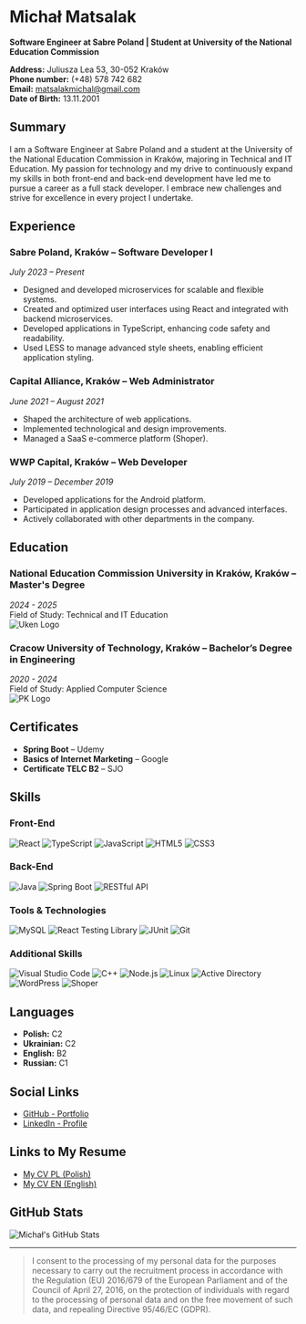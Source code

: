 # Michał Matsalak

**Software Engineer at Sabre Poland | Student at University of the National Education Commission**

**Address:** Juliusza Lea 53, 30-052 Kraków  
**Phone number:** (+48) 578 742 682  
**Email:** [matsalakmichal@gmail.com](mailto:matsalakmichal@gmail.com)  
**Date of Birth:** 13.11.2001  

## Summary

I am a Software Engineer at Sabre Poland and a student at the University of the National Education Commission in Kraków, majoring in Technical and IT Education. My passion for technology and my drive to continuously expand my skills in both front-end and back-end development have led me to pursue a career as a full stack developer. I embrace new challenges and strive for excellence in every project I undertake.

## Experience

### Sabre Poland, Kraków – Software Developer I
*July 2023 – Present*
- Designed and developed microservices for scalable and flexible systems.
- Created and optimized user interfaces using React and integrated with backend microservices.
- Developed applications in TypeScript, enhancing code safety and readability.
- Used LESS to manage advanced style sheets, enabling efficient application styling.

### Capital Alliance, Kraków – Web Administrator
*June 2021 – August 2021*
- Shaped the architecture of web applications.
- Implemented technological and design improvements.
- Managed a SaaS e-commerce platform (Shoper).

### WWP Capital, Kraków – Web Developer
*July 2019 – December 2019*
- Developed applications for the Android platform.
- Participated in application design processes and advanced interfaces.
- Actively collaborated with other departments in the company.

## Education

### National Education Commission University in Kraków, Kraków – Master's Degree
*2024 - 2025*  
Field of Study: Technical and IT Education  
![Uken Logo](https://www.uken.krakow.pl/images/grafiki/grafiki-strony/logo/uken_logo_main_.png)

### Cracow University of Technology, Kraków – Bachelor’s Degree in Engineering
*2020 - 2024*  
Field of Study: Applied Computer Science  
![PK Logo](https://www.pk.edu.pl//templates/pk18-tpl/images/PK/PK.png)

## Certificates

- **Spring Boot** – Udemy
- **Basics of Internet Marketing** – Google
- **Certificate TELC B2** – SJO

## Skills

### Front-End
![React](https://img.shields.io/badge/React-61DAFB?style=for-the-badge&logo=react&logoColor=black)
![TypeScript](https://img.shields.io/badge/TypeScript-3178C6?style=for-the-badge&logo=typescript&logoColor=white)
![JavaScript](https://img.shields.io/badge/JavaScript-F7DF1E?style=for-the-badge&logo=javascript&logoColor=black)
![HTML5](https://img.shields.io/badge/HTML5-E34F26?style=for-the-badge&logo=html5&logoColor=white)
![CSS3](https://img.shields.io/badge/CSS3-1572B6?style=for-the-badge&logo=css3&logoColor=white)

### Back-End
![Java](https://img.shields.io/badge/Java-007396?style=for-the-badge&logo=java&logoColor=white)
![Spring Boot](https://img.shields.io/badge/Spring%20Boot-6DB33F?style=for-the-badge&logo=springboot&logoColor=white)
![RESTful API](https://img.shields.io/badge/RESTful%20API-25D366?style=for-the-badge&logo=rest&logoColor=white)

### Tools & Technologies
![MySQL](https://img.shields.io/badge/MySQL-00758F?style=for-the-badge&logo=mysql&logoColor=white)
![React Testing Library](https://img.shields.io/badge/React%20Testing%20Library-FF7F50?style=for-the-badge&logo=testing-library&logoColor=white)
![JUnit](https://img.shields.io/badge/JUnit-25A162?style=for-the-badge&logo=junit&logoColor=white)
![Git](https://img.shields.io/badge/Git-F05032?style=for-the-badge&logo=git&logoColor=white)

### Additional Skills
![Visual Studio Code](https://img.shields.io/badge/Visual%20Studio%20Code-007ACC?style=for-the-badge&logo=visual-studio-code&logoColor=white)
![C++](https://img.shields.io/badge/C++-00599C?style=for-the-badge&logo=cplusplus&logoColor=white)
![Node.js](https://img.shields.io/badge/Node.js-339933?style=for-the-badge&logo=node.js&logoColor=white)
![Linux](https://img.shields.io/badge/Linux-FCC624?style=for-the-badge&logo=linux&logoColor=black)
![Active Directory](https://img.shields.io/badge/Active%20Directory-0078D4?style=for-the-badge&logo=microsoft-active-directory&logoColor=white)
![WordPress](https://img.shields.io/badge/WordPress-21759B?style=for-the-badge&logo=wordpress&logoColor=white)
![Shoper](https://img.shields.io/badge/Shoper-000000?style=for-the-badge&logo=shopify&logoColor=white)

## Languages

- **Polish:** C2
- **Ukrainian:** C2
- **English:** B2
- **Russian:** C1

## Social Links

- [GitHub - Portfolio](https://github.com/yourusername)
- [LinkedIn - Profile](https://linkedin.com/in/yourusername)

## Links to My Resume

- [My CV PL (Polish)](https://docs.google.com/document/d/16oTEUSwQh29ZVxFjT-9pltRWmo1XrJ7m/edit?usp=sharing&ouid=105718250807664062014&rtpof=true&sd=true)
- [My CV EN (English)](https://docs.google.com/document/d/1-5vOvb7sHmVqcopIgygMq0KubF8zZD7v/edit?usp=sharing&ouid=105718250807664062014&rtpof=true&sd=true)

## GitHub Stats

![Michał's GitHub Stats](https://github-readme-stats.vercel.app/api?username=yourusername&show_icons=true&hide_title=true&count_private=true&hide=prs&theme=radical)

---

> I consent to the processing of my personal data for the purposes necessary to carry out the recruitment process in accordance with the Regulation (EU) 2016/679 of the European Parliament and of the Council of April 27, 2016, on the protection of individuals with regard to the processing of personal data and on the free movement of such data, and repealing Directive 95/46/EC (GDPR).

